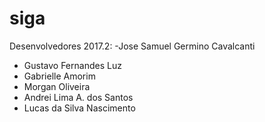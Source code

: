 # siga

Desenvolvedores 2017.2:
-Jose Samuel Germino Cavalcanti
- Gustavo Fernandes Luz
- Gabrielle Amorim
- Morgan Oliveira
- Andrei Lima A. dos Santos
- Lucas da Silva Nascimento
